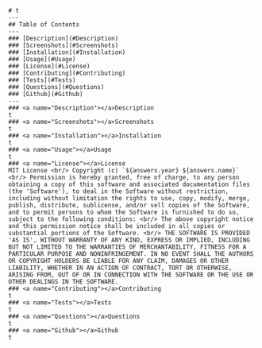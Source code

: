 
    # t
    ---
    ## Table of Contents
    ---
    ### [Description](#Description)
    ### [Screenshots](#Screenshots)
    ### [Installation](#Installation)
    ### [Usage](#Usage)
    ### [License](#License)
    ### [Contributing](#Contributing)
    ### [Tests](#Tests)
    ### [Questions](#Questions)
    ### [Github](#Github)
    ---
    ### <a name="Description"></a>Description
    t
    ### <a name="Screenshots"></a>Screenshots
    t
    ### <a name="Installation"></a>Installation
    t
    ### <a name="Usage"></a>Usage
    t
    ### <a name="License"></a>License
    MIT License <br/> Copyright (c) `${answers.year} ${answers.name}` <br/> Permission is hereby granted, free of charge, to any person obtaining a copy of this software and associated documentation files (the 'Software'), to deal in the Software without restriction, including without limitation the rights to use, copy, modify, merge, publish, distribute, sublicense, and/or sell copies of the Software, and to permit persons to whom the Software is furnished to do so, subject to the following conditions: <br/> The above copyright notice and this permission notice shall be included in all copies or substantial portions of the Software. <br/> THE SOFTWARE IS PROVIDED 'AS IS', WITHOUT WARRANTY OF ANY KIND, EXPRESS OR IMPLIED, INCLUDING BUT NOT LIMITED TO THE WARRANTIES OF MERCHANTABILITY, FITNESS FOR A PARTICULAR PURPOSE AND NONINFRINGEMENT. IN NO EVENT SHALL THE AUTHORS OR COPYRIGHT HOLDERS BE LIABLE FOR ANY CLAIM, DAMAGES OR OTHER LIABILITY, WHETHER IN AN ACTION OF CONTRACT, TORT OR OTHERWISE, ARISING FROM, OUT OF OR IN CONNECTION WITH THE SOFTWARE OR THE USE OR OTHER DEALINGS IN THE SOFTWARE.
    ### <a name="Contributing"></a>Contributing
    t
    ### <a name="Tests"></a>Tests
    t
    ### <a name="Questions"></a>Questions
    t
    ### <a name="Github"></a>Github
    t
    